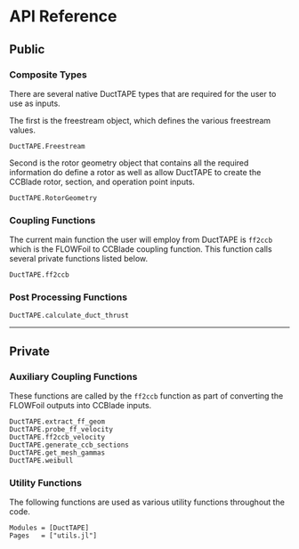 # API Reference

## Public

### Composite Types

There are several native DuctTAPE types that are required for the user to use as inputs.

The first is the freestream object, which defines the various freestream values.

```@docs
DuctTAPE.Freestream
```

Second is the rotor geometry object that contains all the required information do define a rotor as well as allow DuctTAPE to create the CCBlade rotor, section, and operation point inputs.

```@docs
DuctTAPE.RotorGeometry
```

### Coupling Functions

The current main function the user will employ from DuctTAPE is `ff2ccb` which is the FLOWFoil to CCBlade coupling function. This function calls several private functions listed below.

```@docs
DuctTAPE.ff2ccb
```

### Post Processing Functions
```@docs
DuctTAPE.calculate_duct_thrust
```

---

## Private

### Auxiliary Coupling Functions

These functions are called by the `ff2ccb` function as part of converting the FLOWFoil outputs into CCBlade inputs.

```@docs
DuctTAPE.extract_ff_geom
DuctTAPE.probe_ff_velocity
DuctTAPE.ff2ccb_velocity
DuctTAPE.generate_ccb_sections
DuctTAPE.get_mesh_gammas
DuctTAPE.weibull
```




### Utility Functions

The following functions are used as various utility functions throughout the code.

```@autodocs
Modules = [DuctTAPE]
Pages   = ["utils.jl"]
```
